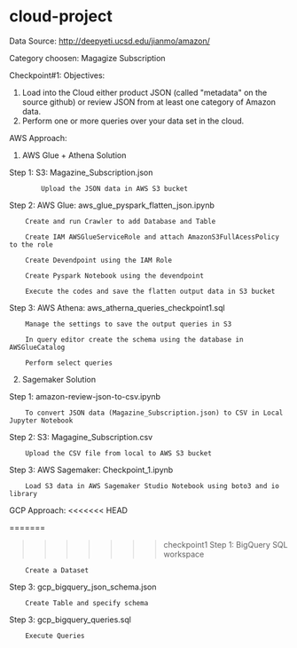 # cloud-project

Data Source: http://deepyeti.ucsd.edu/jianmo/amazon/

Category choosen: Magagize Subscription

Checkpoint#1:
Objectives:
1. Load into the Cloud either product JSON (called "metadata" on the source github) or review JSON from at least one category of Amazon data.
2. Perform one or more queries over your data set in the cloud.



AWS Approach:

1) AWS Glue + Athena Solution

Step 1: S3: Magazine_Subscription.json

            Upload the JSON data in AWS S3 bucket
            
            
Step 2: AWS Glue: aws_glue_pyspark_flatten_json.ipynb

        Create and run Crawler to add Database and Table
        
        Create IAM AWSGlueServiceRole and attach AmazonS3FullAcessPolicy to the role
        
        Create Devendpoint using the IAM Role
        
        Create Pyspark Notebook using the devendpoint
        
        Execute the codes and save the flatten output data in S3 bucket
        
        
Step 3: AWS Athena: aws_atherna_queries_checkpoint1.sql

        Manage the settings to save the output queries in S3
        
        In query editor create the schema using the database in AWSGlueCatalog
        
        Perform select queries
        
        


2) Sagemaker Solution

Step 1: amazon-review-json-to-csv.ipynb

        To convert JSON data (Magazine_Subscription.json) to CSV in Local Jupyter Notebook
        
Step 2: S3: Magagine_Subscription.csv

        Upload the CSV file from local to AWS S3 bucket
        
Step 3: AWS Sagemaker: Checkpoint_1.ipynb

        Load S3 data in AWS Sagemaker Studio Notebook using boto3 and io library
        
        
        
GCP Approach:
<<<<<<< HEAD

=======
>>>>>>> checkpoint1
Step 1: BigQuery SQL workspace

        Create a Dataset

Step 3: gcp_bigquery_json_schema.json

        Create Table and specify schema

Step 3: gcp_bigquery_queries.sql

        Execute Queries
